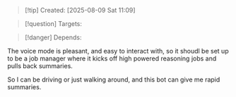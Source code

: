 
>[!tip] Created: [2025-08-09 Sat 11:09]

>[!question] Targets: 

>[!danger] Depends: 

The voice mode is pleasant, and easy to interact with, so it shoudl be set up to be a job manager where it kicks off high powered reasoning jobs and pulls back summaries.

So I can be driving or just walking around, and this bot can give me rapid summaries.